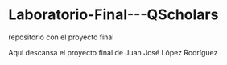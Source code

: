 # Laboratorio-Final---QScholars
repositorio con el proyecto final

Aqui descansa el proyecto final de Juan José López Rodríguez
